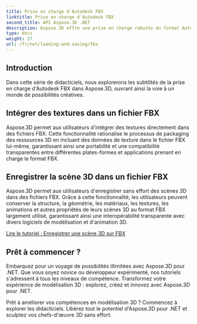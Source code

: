 ```yaml
---
title: Prise en charge d'Autodesk FBX
linktitle: Prise en charge d'Autodesk FBX
second_title: API Aspose.3D .NET
description: Aspose.3D offre une prise en charge robuste du format Autodesk FBX, permettant une importation et une exportation transparentes de modèles 3D, améliorant ainsi l'interopérabilité et l'efficacité du flux de travail.
type: docs
weight: 27
url: /fr/net/loading-and-saving/fbx
---
```

## Introduction

Dans cette série de didacticiels, nous explorerons les subtilités de la prise en charge d'Autodesk FBX dans Aspose.3D, ouvrant ainsi la voie à un monde de possibilités créatives.

## Intégrer des textures dans un fichier FBX

Aspose.3D permet aux utilisateurs d'intégrer des textures directement dans des fichiers FBX. Cette fonctionnalité rationalise le processus de packaging des ressources 3D en incluant des données de texture dans le fichier FBX lui-même, garantissant ainsi une portabilité et une compatibilité transparentes entre différentes plates-formes et applications prenant en charge le format FBX.

## Enregistrer la scène 3D dans un fichier FBX

Aspose.3D permet aux utilisateurs d'enregistrer sans effort des scènes 3D dans des fichiers FBX. Grâce à cette fonctionnalité, les utilisateurs peuvent conserver la structure, la géométrie, les matériaux, les textures, les animations et autres propriétés de leurs scènes 3D au format FBX largement utilisé, garantissant ainsi une interopérabilité transparente avec divers logiciels de modélisation et d'animation 3D.

[Lire le tutoriel : Enregistrer une scène 3D sur FBX](save-3d-scene)

## Prêt à commencer ?

Embarquez pour un voyage de possibilités illimitées avec Aspose.3D pour .NET. Que vous soyez novice ou développeur expérimenté, nos tutoriels s'adressent à tous les niveaux de compétence. Transformez votre expérience de modélisation 3D : explorez, créez et innovez avec Aspose.3D pour .NET.

Prêt à améliorer vos compétences en modélisation 3D ? Commencez à explorer les didacticiels. Libérez tout le potentiel d'Aspose.3D pour .NET et sculptez vos chefs-d'œuvre 3D sans effort.